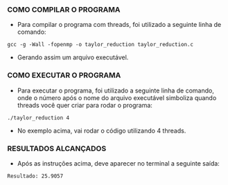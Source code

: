 ### COMO COMPILAR O PROGRAMA

  - Para compilar o programa com threads, foi utilizado a seguinte linha de comando:

   `gcc -g -Wall -fopenmp -o taylor_reduction taylor_reduction.c`

  - Gerando assim um arquivo executável.

### COMO EXECUTAR O PROGRAMA

  - Para executar o programa, foi utilizado a seguinte linha de comando, onde o número após o nome do arquivo executável simboliza quando threads você quer criar para rodar o programa:

  `./taylor_reduction 4`
	
 - No exemplo acima, vai rodar o código utilizando 4 threads.

### RESULTADOS ALCANÇADOS
  - Após as instruções acima, deve aparecer no terminal a seguinte saída:

`Resultado: 25.9057`


